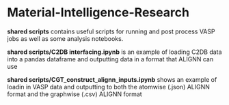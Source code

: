 # Material-Intelligence-Research

**shared scripts** contains useful scripts for running and post process VASP jobs as well as some analysis notebooks.

**shared scripts/C2DB interfacing.ipynb** is an example of loading C2DB data into a pandas dataframe and outputting data in a format that ALIGNN can use

**shared scripts/CGT_construct_alignn_inputs.ipynb** shows an example of loadin  in VASP data and outputting to both the atomwise (.json) ALIGNN format and the graphwise (.csv) ALIGNN format
